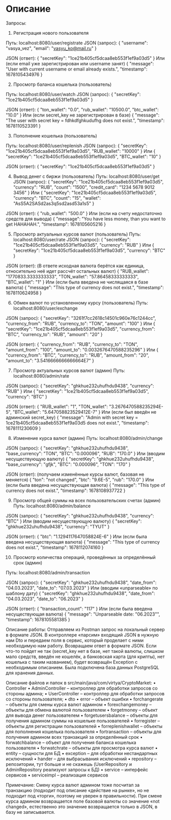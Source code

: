 # Описание
Запросы: 
1)	Регистрация нового пользователя

Путь: localhost:8080/user/registrate
JSON (запрос): 
{
    "username": "vasya_vez",
    "email": "vasyu_ko@mail.ru"
}

JSON (ответ):
{
    "secretKey": "1ce21b405cf5dcaa8eb553f1ef9a03d5"
}
Или (если email уже зарегистрирован или username занят)
{
    "message": "User with current username or email already exists.",
    "timestamp": 1678105434976
}


2)	Просмотр баланса кошелька (пользователь)

Путь: localhost:8080/user/watch
JSON (запрос): 
{
    "secretKey": "1ce21b405cf5dcaa8eb553f1ef9a03d5"
}

JSON (ответ):
{
    "ton_wallet": "0.0",
    "rub_wallet": "10500.0",
    "btc_wallet": "10.0"
}
Или (если secret_key не зарегистрирован в базе)
{
    "message": "The user with secret key = fdhkdfghkudufhg does not exist.",
    "timestamp": 1678110523391
}


3)	Пополнение кошелька (пользователь)

Путь: localhost:8080/user/replenish
JSON (запрос): 
{
    "secretKey": "1ce21b405cf5dcaa8eb553f1ef9a03d5",
    "RUB_wallet": "10000"
}
Или
{
    "secretKey": "1ce21b405cf5dcaa8eb553f1ef9a03d5",
    "BTC_wallet": "10"
}

JSON (ответ):
{
    "secretKey": "1ce21b405cf5dcaa8eb553f1ef9a03d5"
}

4)	Вывод денег с биржи (пользователь)
Путь: localhost:8080/user/get
JSON (запрос): 
{
    "secretKey": "1ce21b405cf5dcaa8eb553f1ef9a03d5",
    "currency": "RUB",
    "count": "1500",
    "credit_card": "1234 5678 9012 3456"
}
Или
{
    "secretKey": "1ce21b405cf5dcaa8eb553f1ef9a03d5",
    "currency": "BTC",
    "count": "15",
    "wallet": "AsS5A2SASd2as3q5sd2asd53a1s5"
}

JSON (ответ):
{
    "rub_wallet": "500.0"
}
Или (если на счету недостаточно средств для вывода)
{
    "message": "You have less money, than you want to get HAHAHAH.",
    "timestamp": 1678105605216
}


5)	Просмотр актуальных курсов валют (пользователь)
Путь: localhost:8080/user/rate
JSON (запрос): 
{
    "secretKey": "1ce21b405cf5dcaa8eb553f1ef9a03d5",
    "currency": "RUB"
}
Или
{
    "secretKey": "1ce21b405cf5dcaa8eb553f1ef9a03d5",
    "currency": "BTC"
}

JSON (ответ):
(В ответе исходная валюта берётся как единица, относительно неё идет рассчёт остальных валют)
{
    "RUB_wallet": "1770833.3333333333",
    "TON_wallet": "57.86458333333333",
    "BTC_wallet": "1"
}
Или (если была введена не числящаяся в базе валюта)
{
    "message": "This type of currency does not exist.",
    "timestamp": 1678110624958
}


6)	Обмен валют по установленному курсу (пользователь)
Путь: localhost:8080/user/exchange

JSON (запрос): 
{
    "secretKey": "3261f7cc2618c14501c960e76c1244cc",
    "currency_from": "RUB",
    "currency_to": "TON",
    "amount": "100"
}
Или
{
    "secretKey": "1ce21b405cf5dcaa8eb553f1ef9a03d5",
    "currency_from": "BTC",
    "currency_to": "RUB",
    "amount": "20"
}

JSON (ответ):
{
    "currency_from": "RUB",
    "currency_to": "TON",
    "amount_from": "100",
    "amount_to": "0.0032676470588235296"
}
Или 
{
    "currency_from": "BTC",
    "currency_to": "RUB",
    "amount_from": "20",
    "amount_to": "3.5416666666666664E7"
}

7)	Просмотр актуальных курсов валют (админ)
Путь: localhost:8080/admin/rate

JSON (запрос): 
{
    "secretKey": "ghkhue232uhufhdu9438",
    "currency": "RUB"
}
Или
{
    "secretKey": "1ce21b405cf5dcaa8eb553f1ef9a03d5",
    "currency": "BTC"
}

JSON (ответ):
{
    "RUB_wallet": "1",
    "TON_wallet": "3.2676470588235294E-5",
    "BTC_wallet": "5.647058823529412E-7"
}
Или (если был введён не админский secret_key)
{
    "message": "Admin with secret key = 1ce21b405cf5dcaa8eb553f1ef9a03d5 does not exist.",
    "timestamp": 1678111230609
}

8)	Изменение курса валют (админ)
Путь: localhost:8080/admin/change

JSON (запрос): 
{
    "secretKey": "ghkhue232uhufhdu9438",
    "base_currency": "TON",
    "BTC": "0.000096",
    "RUB": "170.0"
}
Или (вводим несуществующую валюту)
{
    "secretKey": "ghkhue232uhufhdu9438",
    "base_currency": "gfjk",
    "BTC": "0.000096",
    "TON": "170"
}

JSON (ответ):
(получаем изменённые курсы валют, базовая не меняется)
{
    "ton": "not changed",
    "btc": "9.6E-5",
    "rub": "170.0"
}
Или (если была введена несуществующая валюта)
{
    "message": "This type of currency does not exist.",
    "timestamp": 1678108937722
}

9)	Просмотр общей суммы на всех пользовательских счетах (админ)
Путь: localhost:8080/admin/balance

JSON (запрос): 
{
    "secretKey": "ghkhue232uhufhdu9438",
    "currency": "BTC"
}
Или (вводим несуществующую валюту)
{
    "secretKey": "ghkhue232uhufhdu9438",
    "currency": "TYUT"
}

JSON (ответ):
{
    "btc": "1.1294117647058824E-6"
}
Или (если была введена несуществующая валюта)
{
    "message": "This type of currency does not exist.",
    "timestamp": 1678112074160
}

10)	Просмотр количества операций, проведённых за определённый срок (админ)

Путь: localhost:8080/admin/transaction

JSON (запрос): 
{
    "secretKey": "ghkhue232uhufhdu9438",
    "date_from": "04.03.2023",
    "date_to": "07.03.2023"
}
Или (вводим «unparseable» по шаблону дату)
{
    "secretKey": "ghkhue232uhufhdu9438",
    "date_from": "04.03.2023",
    "date_to": "06.2023"
}

JSON (ответ):
{
    "transaction_count": "117"
}
Или (если была введена несуществующая валюта)
{
    "message": "Unparseable date: \"06.2023\"",
    "timestamp": 1678105581385
}

Описание работы: 
Отправляем из Postman запрос на локальный сервер в формате JSON. В контроллере «парсим» входящий JSON в нужную нам Dto и передаем поля в сервис, который проделает с ними необходимую нам работу. Возвращаем ответ в формате JSON. Если что-то пойдет не так (secret_key нет в базе, нет такой валюты, слишком мало средств, введён не кошелёк, а банковская карта (для крипты), нет кошелька с таким названием), будет возвращён Exception с необходимым описанием. 
Была подключена база данных PostgreSQL для хранения данных.

Описание файлов и папок в src/main/java/com/virtya/CryptoMarket:
•	Controller
  •	AdminController – контроллер для обработки запросов со стороны админа;
  •	UserController – контроллер для обработки запросов со стороны пользователя;
•	dto
  •	error – объект ошибки
  •	forchangerate – объекты для смены курса валют админом
  •	forexchangemoney – объекты для обмена валютой пользователем
  •	forgetmoney – объект для вывода денег пользователем
  •	forgetusersbalance – объекты для получения админом суммы на кошельке пользователей
  •	forregister – объекты для регистрации пользователей
  •	forreplenishwallet – объекты для пополнения кошелька пользователя
  •	fortransaction – объекты для получения админом всех транзакций за определённый срок
  •	forwatchbalance – объект для получения баланса кошелька пользователя
  •	forwatchrate – объекты для просмотра курса валют
•	entity – сущности для БД
•	exception – для обработки нестандартных исключений
•	hander – для выбрасывания исключений
•	repository – репозитории, тут больше и не скажешь (UserRepository и AdminRepository реализуют запросы к БД)
•	service – интерфейс сервисов
•	serviceimpl – реализация сервисов

Примечание:
Смену курса валют админом тоже посчитал за транзакцию (подходит под описание «действие на рынке», но не подходит под «торги», поэтому не уверен в правильности).
При смене курса админом возвращается поле базовой валюты со значение «not changed», естественно это значение возвращается только в JSON, в базу не записывается.

